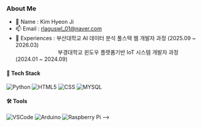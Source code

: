 ### About Me
- 🌻 Name : Kim Hyeon Ji
- 📫 Email : rlaguswl_01@naver.com
- 🌱 Experiences : 부산대학교 AI 데이터 분석 풀스택 웹 개발자 과정 (2025.09 ~ 2026.03)<br>
&nbsp;&nbsp;&nbsp;&nbsp;&nbsp;&nbsp;&nbsp;&nbsp;&nbsp;&nbsp;&nbsp;&nbsp;&nbsp;&nbsp;&nbsp;&nbsp;&nbsp;&nbsp;&nbsp;&nbsp;&nbsp;&nbsp;&nbsp;&nbsp;&nbsp;&nbsp;&nbsp;&nbsp;부경대학교 윈도우 플랫폼기반 IoT 시스템 개발자 과정 (2024.01 ~ 2024.09)

#### 🚀 Tech Stack
![Python](https://img.shields.io/badge/Python-3670A0?style=flat-square&logo=Python&logoColor=white)
![HTML5](https://img.shields.io/badge/HTML5-%23E34F26.svg?style=flat-square&logo=HTML5&logoColor=white)
![CSS](https://img.shields.io/badge/CSS-%231572B6.svg?style=flat-square&logo=CSS3&logoColor=white)
![MYSQL](https://img.shields.io/badge/MSSQL-CC2927?style=flat-square&logo=microsoft%20sql%20server&logoColor=white)

#### 🛠️ Tools
![VSCode](https://img.shields.io/badge/VSCode-0078d7.svg?style=flat-square&logo=VSCode&logoColor=white)
![Arduino](https://img.shields.io/badge/-Arduino-00979D?style=flat-square&logo=Arduino&logoColor=white)
![Raspberry Pi](https://img.shields.io/badge/-RaspberryPi-C51A4A?style=flat-square&logo=Raspberry-Pi)
-->
